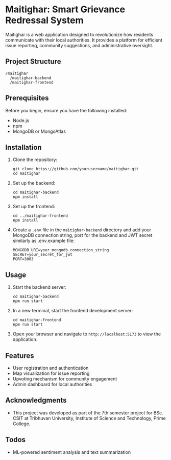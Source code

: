 # Maitighar: Smart Grievance Redressal System

Maitighar is a web application designed to revolutionize how residents communicate with their local authorities. It provides a platform for efficient issue reporting, community suggestions, and administrative oversight.

## Project Structure

```
/maitighar
  /maitighar-backend
  /maitighar-frontend
```

## Prerequisites

Before you begin, ensure you have the following installed:

- Node.js
- npm
- MongoDB or MongoAtlas

## Installation

1. Clone the repository:

   ```
   git clone https://github.com/yourusername/maitighar.git
   cd maitighar
   ```

2. Set up the backend:

   ```
   cd maitighar-backend
   npm install
   ```

3. Set up the frontend:

   ```
   cd ../maitighar-frontend
   npm install
   ```

4. Create a `.env` file in the `maitighar-backend` directory and add your MongoDB connection string, port for the backend and JWT secret similarly as .env.example file:

   ```
   MONGODB_URI=your_mongodb_connection_string
   SECRET=your_secret_for_jwt
   PORT=3003
   ```

## Usage

1. Start the backend server:

   ```
   cd maitighar-backend
   npm run start
   ```

2. In a new terminal, start the frontend development server:

   ```
   cd maitighar-frontend
   npm run start
   ```

3. Open your browser and navigate to `http://localhost:5173` to view the application.

## Features

- User registration and authentication
- Map visualization for issue reporting
- Upvoting mechanism for community engagement
- Admin dashboard for local authorities

<!--## Contributing-->
<!---->
<!--We welcome contributions to Maitighar! Please read our contributing guidelines before submitting pull requests.-->
<!---->
<!--## License-->
<!---->
<!--This project is licensed under the MIT License - see the LICENSE file for details.-->

## Acknowledgments

- This project was developed as part of the 7th semester project for BSc. CSIT at Tribhuvan University, Institute of Science and Technology, Prime College.

## Todos

- ML-powered sentiment analysis and text summarization
